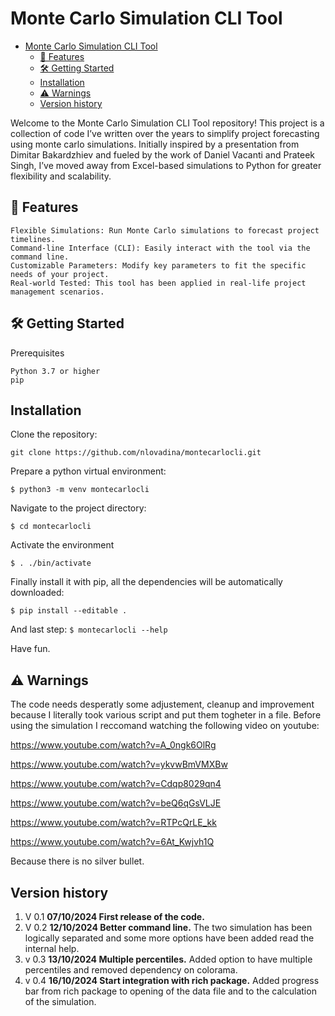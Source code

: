 # Monte Carlo Simulation CLI Tool

- [Monte Carlo Simulation CLI Tool](#monte-carlo-simulation-cli-tool)
  - [🚀 Features](#-features)
  - [🛠️ Getting Started](#️-getting-started)
  - [Installation](#installation)
  - [⚠️ Warnings](#️-warnings)
  - [Version history](#version-history)

Welcome to the Monte Carlo Simulation CLI Tool repository! This project is a collection of code I’ve written over the years to simplify project forecasting using monte carlo simulations. Initially inspired by a presentation from Dimitar Bakardzhiev and fueled by the work of Daniel Vacanti and Prateek Singh, I’ve moved away from Excel-based simulations to Python for greater flexibility and scalability.
## 🚀 Features

    Flexible Simulations: Run Monte Carlo simulations to forecast project timelines.
    Command-line Interface (CLI): Easily interact with the tool via the command line.
    Customizable Parameters: Modify key parameters to fit the specific needs of your project.
    Real-world Tested: This tool has been applied in real-life project management scenarios.


## 🛠️ Getting Started
Prerequisites

    Python 3.7 or higher
    pip

## Installation

Clone the repository:

`git clone https://github.com/nlovadina/montecarlocli.git`

Prepare a python virtual environment:

`$ python3 -m venv montecarlocli`

Navigate to the project directory:

`$ cd montecarlocli`

Activate the environment

`$ . ./bin/activate`

Finally install it with pip, all the dependencies will be automatically downloaded:

`$ pip install --editable .`

And last step: 
`$ montecarlocli --help`

Have fun.

## ⚠️ Warnings 

The code needs desperatly some adjustement, cleanup and improvement because I literally took various script and put them togheter in a file.
Before using the simulation I reccomand watching the following video on youtube:

https://www.youtube.com/watch?v=A_0ngk6OlRg

https://www.youtube.com/watch?v=ykvwBmVMXBw

https://www.youtube.com/watch?v=Cdqp8029qn4

https://www.youtube.com/watch?v=beQ6qGsVLJE

https://www.youtube.com/watch?v=RTPcQrLE_kk

https://www.youtube.com/watch?v=6At_Kwjvh1Q

Because there is no silver bullet.

## Version history

1. V 0.1 **07/10/2024 First release of the code.**
2. V 0.2 **12/10/2024 Better command line.** The two simulation has been logically separated and some more options have been added read the internal help.
3. v 0.3 **13/10/2024 Multiple percentiles.** Added option to have multiple percentiles and removed dependency on colorama.
4. v 0.4 **16/10/2024 Start integration with rich package.** Added progress bar from rich package to opening of the data file and to the calculation of the simulation.